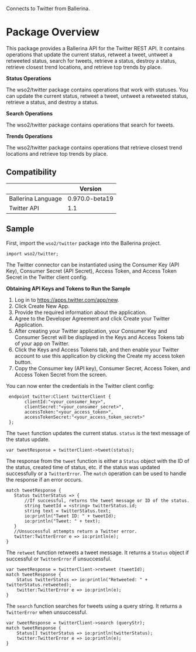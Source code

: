 Connects to Twitter from Ballerina. 

# Package Overview

This package provides a Ballerina API for the Twitter REST API. It contains operations that update the current status, retweet a tweet, 
untweet a retweeted status, search for tweets, retrieve a status, destroy a status, retrieve closest trend locations, and retrieve top trends by place.

**Status Operations**

The wso2/twitter package contains operations that work with statuses. You can update the current status, retweet a tweet, 
untweet a retweeted status, retrieve a status, and destroy a status.

**Search Operations**

The wso2/twitter package contains operations that search for tweets. 

**Trends Operations**

The wso2/twitter package contains operations that retrieve closest trend locations and retrieve top trends by place.



## Compatibility
|                    |    Version     |  
| -----------------  | -------------- | 
| Ballerina Language | 0.970.0-beta19 |
|  Twitter API       |   1.1          |


## Sample

First, import the `wso2/twitter` package into the Ballerina project.

```ballerina
import wso2/twitter;
```
    
The Twitter connector can be instantiated using the Consumer Key (API Key), Consumer Secret (API Secret), Access Token, 
and Access Token Secret in the Twitter client config.

**Obtaining API Keys and Tokens to Run the Sample**

1. Log in to https://apps.twitter.com/app/new.
2. Click Create New App.
3. Provide the required information about the application.
4. Agree to the Developer Agreement and click Create your Twitter Application.
5. After creating your Twitter application, your Consumer Key and Consumer Secret will be displayed in the Keys and Access Tokens tab of your app on Twitter.
6. Click the Keys and Access Tokens tab, and then enable your Twitter account to use this application by clicking the Create my access token button.
7. Copy the Consumer key (API key), Consumer Secret, Access Token, and Access Token Secret from the screen.


You can now enter the credentials in the Twitter client config:
```ballerina
 endpoint twitter:Client twitterClient {
       clientId:"<your_consumer_key>",
       clientSecret:"<your_consumer_secret>",
       accessToken:"<your_access_token>",
       accessTokenSecret:"<your_access_token_secret>"
 };
```

The `tweet` function updates the current status. `status` is the text message of the status update.

   `var tweetResponse = twitterClient->tweet(status);`
   
The response from the `tweet` function is either a `Status` object with the ID of the status, created time of status, etc. 
if the status was updated successfully or a `TwitterError`. The `match` operation can be used to handle the response if an error occurs.

```ballerina
match tweetResponse {
   Status twitterStatus => {
       //If successful, returns the tweet message or ID of the status.
       string tweetId = <string> twitterStatus.id;
       string text = twitterStatus.text;
       io:println("Tweet ID: " + tweetId);
       io:println("Tweet: " + text);
   }
   //Unsuccessful attempts return a Twitter error.
   twitter:TwitterError e => io:println(e); 
}
```

The `retweet` function retweets a tweet message. It returns a `Status` object if successful or `TwitterError` if unsuccessful.

```ballerina
var tweetResponse = twitterClient->retweet (tweetId);
match tweetResponse {
    Status twitterStatus => io:println("Retweeted: " +    twitterStatus.retweeted);
    twitter:TwitterError e => io:println(e);
}
```

The `search` function searches for tweets using a query string. It returns a `TwitterError` when unsuccessful.
```ballerina
var tweetResponse = twitterClient->search (queryStr);
match tweetResponse {
    Status[] twitterStatus => io:println(twitterStatus);
    twitter:TwitterError e => io:println(e);
}
```


